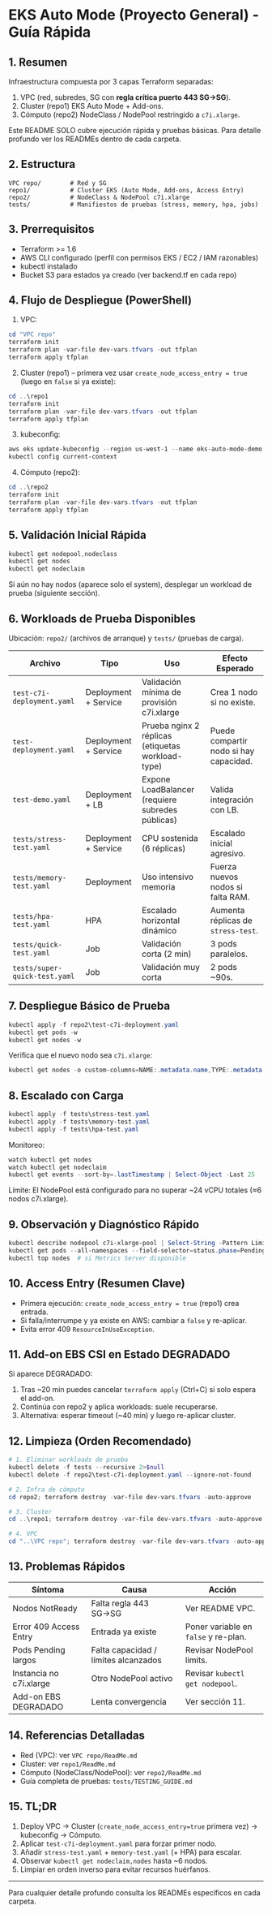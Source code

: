 # EKS Auto Mode (Proyecto General) - Guía Rápida

## 1. Resumen
Infraestructura compuesta por 3 capas Terraform separadas:
1. VPC (red, subredes, SG con **regla crítica puerto 443 SG→SG**).
2. Cluster (repo1) EKS Auto Mode + Add-ons.
3. Cómputo (repo2) NodeClass / NodePool restringido a `c7i.xlarge`.

Este README SOLO cubre ejecución rápida y pruebas básicas. Para detalle profundo ver los READMEs dentro de cada carpeta.

## 2. Estructura
```
VPC repo/        # Red y SG
repo1/           # Cluster EKS (Auto Mode, Add-ons, Access Entry)
repo2/           # NodeClass & NodePool c7i.xlarge
tests/           # Manifiestos de pruebas (stress, memory, hpa, jobs)
```

## 3. Prerrequisitos
- Terraform >= 1.6
- AWS CLI configurado (perfil con permisos EKS / EC2 / IAM razonables)
- kubectl instalado
- Bucket S3 para estados ya creado (ver backend.tf en cada repo)

## 4. Flujo de Despliegue (PowerShell)
1. VPC:
```powershell
cd "VPC repo"
terraform init
terraform plan -var-file dev-vars.tfvars -out tfplan
terraform apply tfplan
```
2. Cluster (repo1) – primera vez usar `create_node_access_entry = true` (luego en `false` si ya existe):
```powershell
cd ..\repo1
terraform init
terraform plan -var-file dev-vars.tfvars -out tfplan
terraform apply tfplan
```
3. kubeconfig:
```powershell
aws eks update-kubeconfig --region us-west-1 --name eks-auto-mode-demo
kubectl config current-context
```
4. Cómputo (repo2):
```powershell
cd ..\repo2
terraform init
terraform plan -var-file dev-vars.tfvars -out tfplan
terraform apply tfplan
```

## 5. Validación Inicial Rápida
```powershell
kubectl get nodepool,nodeclass
kubectl get nodes
kubectl get nodeclaim
```
Si aún no hay nodos (aparece solo el system), desplegar un workload de prueba (siguiente sección).

## 6. Workloads de Prueba Disponibles
Ubicación: `repo2/` (archivos de arranque) y `tests/` (pruebas de carga).

| Archivo | Tipo | Uso | Efecto Esperado |
|---------|------|-----|-----------------|
| `test-c7i-deployment.yaml` | Deployment + Service | Validación mínima de provisión c7i.xlarge | Crea 1 nodo si no existe. |
| `test-deployment.yaml` | Deployment + Service | Prueba nginx 2 réplicas (etiquetas workload-type) | Puede compartir nodo si hay capacidad. |
| `test-demo.yaml` | Deployment + LB | Expone LoadBalancer (requiere subredes públicas) | Valida integración con LB. |
| `tests/stress-test.yaml` | Deployment + Service | CPU sostenida (6 réplicas) | Escalado inicial agresivo. |
| `tests/memory-test.yaml` | Deployment | Uso intensivo memoria | Fuerza nuevos nodos si falta RAM. |
| `tests/hpa-test.yaml` | HPA | Escalado horizontal dinámico | Aumenta réplicas de `stress-test`. |
| `tests/quick-test.yaml` | Job | Validación corta (2 min) | 3 pods paralelos. |
| `tests/super-quick-test.yaml` | Job | Validación muy corta | 2 pods ~90s. |

## 7. Despliegue Básico de Prueba
```powershell
kubectl apply -f repo2\test-c7i-deployment.yaml
kubectl get pods -w
kubectl get nodes -w
```
Verifica que el nuevo nodo sea `c7i.xlarge`:
```powershell
kubectl get nodes -o custom-columns=NAME:.metadata.name,TYPE:.metadata.labels."node.kubernetes.io/instance-type",ZONE:.metadata.labels."topology.kubernetes.io/zone"
```

## 8. Escalado con Carga
```powershell
kubectl apply -f tests\stress-test.yaml
kubectl apply -f tests\memory-test.yaml
kubectl apply -f tests\hpa-test.yaml
```
Monitoreo:
```powershell
watch kubectl get nodes
watch kubectl get nodeclaim
kubectl get events --sort-by=.lastTimestamp | Select-Object -Last 25
```
Límite: El NodePool está configurado para no superar ~24 vCPU totales (≈6 nodos c7i.xlarge).

## 9. Observación y Diagnóstico Rápido
```powershell
kubectl describe nodepool c7i-xlarge-pool | Select-String -Pattern Limit,capacity
kubectl get pods --all-namespaces --field-selector=status.phase=Pending
kubectl top nodes  # si Metrics Server disponible
```

## 10. Access Entry (Resumen Clave)
- Primera ejecución: `create_node_access_entry = true` (repo1) crea entrada.
- Si falla/interrumpe y ya existe en AWS: cambiar a `false` y re-aplicar.
- Evita error 409 `ResourceInUseException`.

## 11. Add-on EBS CSI en Estado DEGRADADO
Si aparece DEGRADADO:
1. Tras ~20 min puedes cancelar `terraform apply` (Ctrl+C) si solo espera el add-on.
2. Continúa con repo2 y aplica workloads: suele recuperarse.
3. Alternativa: esperar timeout (~40 min) y luego re-aplicar cluster.

## 12. Limpieza (Orden Recomendado)
```powershell
# 1. Eliminar workloads de prueba
kubectl delete -f tests --recursive 2>$null
kubectl delete -f repo2\test-c7i-deployment.yaml --ignore-not-found

# 2. Infra de cómputo
cd repo2; terraform destroy -var-file dev-vars.tfvars -auto-approve

# 3. Cluster
cd ..\repo1; terraform destroy -var-file dev-vars.tfvars -auto-approve

# 4. VPC
cd "..\VPC repo"; terraform destroy -var-file dev-vars.tfvars -auto-approve
```

## 13. Problemas Rápidos
| Síntoma | Causa | Acción |
|---------|-------|--------|
| Nodos NotReady | Falta regla 443 SG→SG | Ver README VPC. |
| Error 409 Access Entry | Entrada ya existe | Poner variable en `false` y re-plan. |
| Pods Pending largos | Falta capacidad / límites alcanzados | Revisar NodePool limits. |
| Instancia no c7i.xlarge | Otro NodePool activo | Revisar `kubectl get nodepool`. |
| Add-on EBS DEGRADADO | Lenta convergencia | Ver sección 11. |

## 14. Referencias Detalladas
- Red (VPC): ver `VPC repo/ReadMe.md`
- Cluster: ver `repo1/ReadMe.md`
- Cómputo (NodeClass/NodePool): ver `repo2/ReadMe.md`
- Guía completa de pruebas: `tests/TESTING_GUIDE.md`

## 15. TL;DR
1. Deploy VPC → Cluster (`create_node_access_entry=true` primera vez) → kubeconfig → Cómputo.
2. Aplicar `test-c7i-deployment.yaml` para forzar primer nodo.
3. Añadir `stress-test.yaml` + `memory-test.yaml` (+ HPA) para escalar.
4. Observar `kubectl get nodeclaim,nodes` hasta ~6 nodos.
5. Limpiar en orden inverso para evitar recursos huérfanos.

---
Para cualquier detalle profundo consulta los READMEs específicos en cada carpeta.
